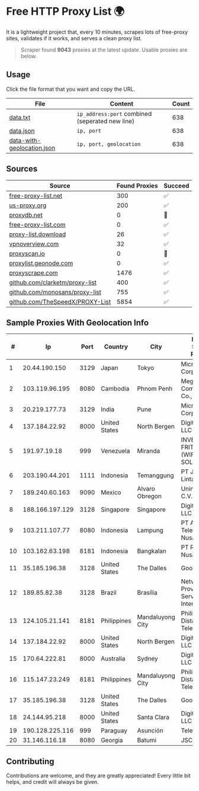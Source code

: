 
# Free HTTP Proxy List 🌍

It is a lightweight project that, every 10 minutes, scrapes lots of free-proxy sites, validates if it works, and serves a clean proxy list.


> Scraper found **9043** proxies at the latest update. Usable proxies are below.

## Usage

Click the file format that you want and copy the URL.


|File|Content|Count|
|----|-------|-----|
|[data.txt](https://raw.githubusercontent.com/themiralay/Proxy-List-World/master/data.txt)|`ip_address:port` combined (seperated new line)|638|
|[data.json](https://raw.githubusercontent.com/themiralay/Proxy-List-World/master/data.json)|`ip, port`|638|
|[data-with-geolocation.json](https://raw.githubusercontent.com/themiralay/Proxy-List-World/master/data-with-geolocation.json)|`ip, port, geolocation`|638|

## Sources

|Source|Found Proxies|Succeed|
|------|-------------|-------|
|[free-proxy-list.net](https://free-proxy-list.net)|300|✅|
|[us-proxy.org](https://www.us-proxy.org)|200|✅|
|[proxydb.net](http://proxydb.net)|0|🚫|
|[free-proxy-list.com](https://free-proxy-list.com/?page=&port=&type%5B%5D=http&type%5B%5D=https&up_time=0&search=Search)|0|✅|
|[proxy-list.download](https://www.proxy-list.download/HTTP)|26|✅|
|[vpnoverview.com](https://vpnoverview.com/privacy/anonymous-browsing/free-proxy-servers)|32|✅|
|[proxyscan.io](https://www.proxyscan.io)|0|🚫|
|[proxylist.geonode.com](https://proxylist.geonode.com/api/proxy-list?limit=300&page=1&sort_by=lastChecked&sort_type=desc&protocols=http,https)|0|✅|
|[proxyscrape.com](https://api.proxyscrape.com/v2/?request=displayproxies&protocol=http&timeout=10000&country=all&ssl=all&anonymity=all)|1476|✅|
|[github.com/clarketm/proxy-list](https://raw.githubusercontent.com/clarketm/proxy-list/master/proxy-list-raw.txt)|400|✅|
|[github.com/monosans/proxy-list](https://raw.githubusercontent.com/monosans/proxy-list/main/proxies/http.txt)|755|✅|
|[github.com/TheSpeedX/PROXY-List](https://raw.githubusercontent.com/TheSpeedX/PROXY-List/master/http.txt)|5854|✅|


## Sample Proxies With Geolocation Info

|#|Ip|Port|Country|City|Internet Service Provider|
|-|--|----|-------|----|-------------------------|
|1|20.44.190.150|3129|Japan|Tokyo|Microsoft Corporation|
|2|103.119.96.195|8080|Cambodia|Phnom Penh|Mega Truenet Communication Co., Ltd.|
|3|20.219.177.73|3129|India|Pune|Microsoft Corporation|
|4|137.184.22.92|8000|United States|North Bergen|DigitalOcean, LLC|
|5|191.97.19.18|999|Venezuela|Miranda|INVERSIONES FRITZ 78 C.A.(WIFI SOLUTION)|
|6|203.190.44.201|1111|Indonesia|Temanggung|PT Jaring Lintas Utara|
|7|189.240.60.163|9090|Mexico|Alvaro Obregon|Uninet S.A. de C.V.|
|8|188.166.197.129|3128|Singapore|Singapore|DigitalOcean, LLC|
|9|103.211.107.77|8080|Indonesia|Lampung|PT Atmega Telecomindo Nusantara|
|10|103.162.63.198|8181|Indonesia|Bangkalan|PT Ring Media Nusantara|
|11|35.185.196.38|3128|United States|The Dalles|Google LLC|
|12|189.85.82.38|3128|Brazil|Brasília|Networld Provedor e Servicos de Internet Ltda|
|13|124.105.21.141|8181|Philippines|Mandaluyong City|Philippine Long Distance Telephone Co.|
|14|137.184.22.92|8000|United States|North Bergen|DigitalOcean, LLC|
|15|170.64.222.81|8000|Australia|Sydney|DigitalOcean, LLC|
|16|115.147.23.249|8181|Philippines|Mandaluyong City|Philippine Long Distance Telephone Co.|
|17|35.185.196.38|3128|United States|The Dalles|Google LLC|
|18|24.144.95.218|8000|United States|Santa Clara|DigitalOcean, LLC|
|19|190.128.225.116|999|Paraguay|Asunción|Telecel S.A.|
|20|31.146.116.18|8080|Georgia|Batumi|JSC "Silknet"|



## Contributing

Contributions are welcome, and they are greatly appreciated! Every
little bit helps, and credit will always be given.

